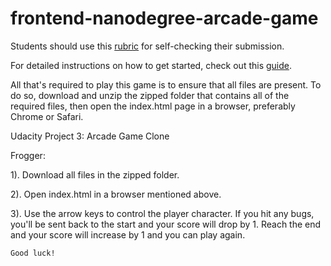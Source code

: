 frontend-nanodegree-arcade-game
===============================

Students should use this [rubric](https://www.udacity.com/course/viewer/#!/c-nd001/l-2696458597/m-2687128535) for self-checking their submission.

For detailed instructions on how to get started, check out this [guide](https://docs.google.com/document/d/1v01aScPjSWCCWQLIpFqvg3-vXLH2e8_SZQKC8jNO0Dc/pub?embedded=true).

All that's required to play this game is to ensure that all files are present. To do so, download and unzip the
zipped folder that contains all of the required files, then open the index.html page in a browser, preferably
Chrome or Safari.

Udacity Project 3: Arcade Game Clone

Frogger:

1). Download all files in the zipped folder.

2). Open index.html in a browser mentioned above.

3). Use the arrow keys to control the player character. If you hit any bugs, you'll be sent back
    to the start and your score will drop by 1. Reach the end and your score will increase by 1 and you
    can play again.

    Good luck!

